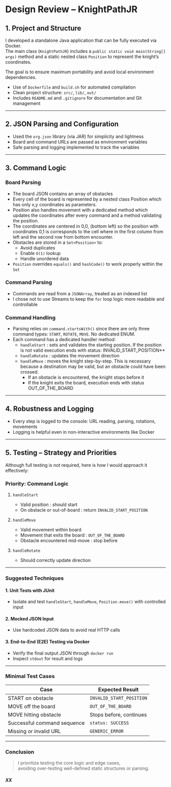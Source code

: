 # Design Review – KnightPathJR

## 1. Project and Structure

I developed a standalone Java application that can be fully executed via Docker.  
The main class (`KnightPathJR`) includes a `public static void main(String[] args)` method and a static nested class `Position` to represent the knight’s coordinates.

The goal is to ensure maximum portability and avoid local environment dependencies.

- Use of `Dockerfile` and `build.sh` for automated compilation
- Clean project structure: `src/`, `lib/`, `out/`
- Includes `README.md` and `.gitignore` for documentation and Git management

---
## 2. JSON Parsing and Configuration

- Used the `org.json` library (via JAR) for simplicity and lightness
- Board and command URLs are passed as environment variables
- Safe parsing and logging implemented to track the variables

---
## 3. Command Logic

### Board Parsing
- The board JSON contains an array of obstacles
- Every cell of the board is represented by a nested class Position which has only x,y coordinates as parameters.
- Position also handles movement with a dedicated method which updates the coordinates after every command and a method validating the position.
- The coordinates are centered in 0,0, (bottom left) so the position with coordinates 0,1 is corresponds to the cell where in the first column from left and the second row from bottom encounter. 
- Obstacles are stored in a `Set<Position>` to:
  - Avoid duplicates
  - Enable `O(1)` lookup
  - Handle unordered data
- `Position` overrides `equals()` and `hashCode()` to work properly within the `Set`

### Command Parsing
- Commands are read from a `JSONArray`, treated as an indexed list
- I chose not to use Streams to keep the `for` loop logic more readable and controllable

### Command Handling
- Parsing relies on `command.startsWith()` since there are only three command types: `START`, `ROTATE`, `MOVE`. No dedicated ENUM.
- Each command has a dedicated handler method:
  - `handleStart` : sets and validates the starting position. If the position is not valid execution ends with status: INVALID_START_POSITION**
  - `handleRotate` : updates the movement direction
  - `handleMove` : moves the knight step-by-step. This is necessary because a destination may be valid, but an obstacle could have been crossed.
    - If an obstacle is encountered, the knight stops before it
    - If the knight exits the board, execution ends with status OUT_OF_THE_BOARD  

---
## 4. Robustness and Logging

- Every step is logged to the console: URL reading, parsing, rotations, movements
- Logging is helpful even in non-interactive environments like Docker

---
## 5. Testing – Strategy and Priorities

Although full testing is not required, here is how I would approach it effectively:

###  Priority: **Command Logic**
1. `handleStart`
   -  Valid position : should start
   -  On obstacle or out-of-board : return `INVALID_START_POSITION`

2. `handleMove`
   -  Valid movement within board
   -  Movement that exits the board : `OUT_OF_THE_BOARD`
   -  Obstacle encountered mid-move : stop before

3. `handleRotate`
   - Should correctly update direction

---
###  Suggested Techniques

#### 1. **Unit Tests** with JUnit
- Isolate and test `handleStart`, `handleMove`, `Position.move()` with controlled input

#### 2. **Mocked JSON Input**
- Use hardcoded JSON data to avoid real HTTP calls

#### 3. **End-to-End (E2E) Testing via Docker**
- Verify the final output JSON through `docker run`
- Inspect `stdout` for result and logs

---
###  Minimal Test Cases

| Case                          | Expected Result                  |
|-------------------------------|----------------------------------|
| START on obstacle             | `INVALID_START_POSITION`         |
| MOVE off the board            | `OUT_OF_THE_BOARD`               |
| MOVE hitting obstacle         | Stops before, continues          |
| Successful command sequence   | `status: SUCCESS`                |
| Missing or invalid URL        | `GENERIC_ERROR`                  |

---
###  Conclusion

> I prioritize testing the core logic and edge cases,  
> avoiding over-testing well-defined static structures or parsing.


##### XX ## 
